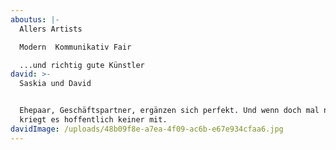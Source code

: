 ```yaml
---
aboutus: |-
  Allers Artists

  Modern  Kommunikativ Fair

  ...und richtig gute Künstler
david: >-
  Saskia und David


  Ehepaar, Geschäftspartner, ergänzen sich perfekt. Und wenn doch mal nicht,
  kriegt es hoffentlich keiner mit.
davidImage: /uploads/48b09f8e-a7ea-4f09-ac6b-e67e934cfaa6.jpg
---
```


